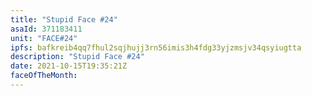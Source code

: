 ```yaml
---
title: "Stupid Face #24"
asaId: 371183411
unit: "FACE#24"
ipfs: bafkreib4qq7fhul2sqjhujj3rn56imis3h4fdg33yjzmsjv34qsyiugtta
description: "Stupid Face #24"
date: 2021-10-15T19:35:21Z
faceOfTheMonth:
---
```

